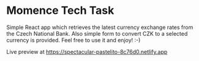 # Momence Tech Task

Simple React app which retrieves the latest currency exchange rates from the Czech National Bank. Also simple form to convert CZK to a selected currency is provided. Feel free to use it and enjoy! :-)

Live preview at https://spectacular-pastelito-8c76d0.netlify.app

